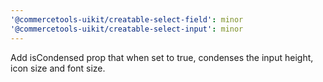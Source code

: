 ```yaml
---
'@commercetools-uikit/creatable-select-field': minor
'@commercetools-uikit/creatable-select-input': minor
---
```


Add isCondensed prop that when set to true, condenses the input height, icon size and font size.
